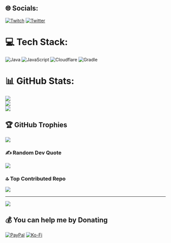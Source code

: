 
## 🌐 Socials:
[![Twitch](https://img.shields.io/badge/Twitch-%239146FF.svg?logo=Twitch&logoColor=white)](https://twitch.tv/nitro_dynamite18) [![Twitter](https://img.shields.io/badge/Twitter-%231DA1F2.svg?logo=Twitter&logoColor=white)](https://twitter.com/nitro_tweets18) 

# 💻 Tech Stack:
![Java](https://img.shields.io/badge/java-%23ED8B00.svg?style=for-the-badge&logo=openjdk&logoColor=white) ![JavaScript](https://img.shields.io/badge/javascript-%23323330.svg?style=for-the-badge&logo=javascript&logoColor=%23F7DF1E) ![Cloudflare](https://img.shields.io/badge/Cloudflare-F38020?style=for-the-badge&logo=Cloudflare&logoColor=white) ![Gradle](https://img.shields.io/badge/Gradle-02303A.svg?style=for-the-badge&logo=Gradle&logoColor=white)
# 📊 GitHub Stats:
![](https://github-readme-stats.vercel.app/api?username=nitrodynamite18&theme=midnight-purple&hide_border=false&include_all_commits=true&count_private=false)<br/>
![](https://nirzak-streak-stats.vercel.app/?user=nitrodynamite18&theme=midnight-purple&hide_border=false)<br/>
![](https://github-readme-stats.vercel.app/api/top-langs/?username=nitrodynamite18&theme=midnight-purple&hide_border=false&include_all_commits=true&count_private=false&layout=compact)

## 🏆 GitHub Trophies
![](https://github-profile-trophy.vercel.app/?username=nitrodynamite18&theme=midnight-purple&no-frame=false&no-bg=true&margin-w=4)

### ✍️ Random Dev Quote
![](https://quotes-github-readme.vercel.app/api?type=horizontal&theme=tokyonight)

### 🔝 Top Contributed Repo
![](https://github-contributor-stats.vercel.app/api?username=nitrodynamite18&limit=5&theme=midnight-purple&combine_all_yearly_contributions=true)

---
[![](https://visitcount.itsvg.in/api?id=nitrodynamite18&icon=0&color=12)](https://visitcount.itsvg.in)

  ## 💰 You can help me by Donating
  [![PayPal](https://img.shields.io/badge/PayPal-00457C?style=for-the-badge&logo=paypal&logoColor=white)](https://paypal.me/nitrodynamite18) [![Ko-Fi](https://img.shields.io/badge/Ko--fi-F16061?style=for-the-badge&logo=ko-fi&logoColor=white)](https://ko-fi.com/nitro_dynamite18) 

  <!-- Proudly created with GPRM ( https://gprm.itsvg.in ) -->
